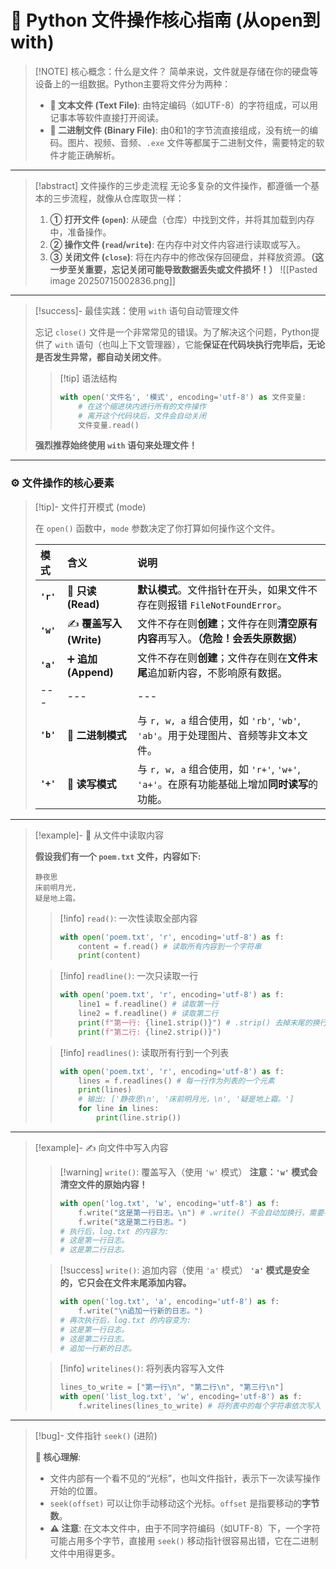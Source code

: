 # 🐍 Python 文件操作核心指南 (从open到with)

> [!NOTE] 核心概念：什么是文件？
> 简单来说，文件就是存储在你的硬盘等设备上的一组数据。Python主要将文件分为两种：
> - **📄 文本文件 (Text File)**: 由特定编码（如UTF-8）的字符组成，可以用记事本等软件直接打开阅读。
> - **🤖 二进制文件 (Binary File)**: 由0和1的字节流直接组成，没有统一的编码。图片、视频、音频、`.exe` 文件等都属于二进制文件，需要特定的软件才能正确解析。

---

> [!abstract] 文件操作的三步走流程
> 无论多复杂的文件操作，都遵循一个基本的三步流程，就像从仓库取货一样：
> 1.  **① 打开文件 (`open`)**: 从硬盘（仓库）中找到文件，并将其加载到内存中，准备操作。
> 2.  **② 操作文件 (`read`/`write`)**: 在内存中对文件内容进行读取或写入。
> 3.  **③ 关闭文件 (`close`)**: 将在内存中的修改保存回硬盘，并释放资源。**（这一步至关重要，忘记关闭可能导致数据丢失或文件损坏！）**
> ![[Pasted image 20250715002836.png]]

---

> [!success]- 最佳实践：使用 `with` 语句自动管理文件
> 
> 忘记 `close()` 文件是一个非常常见的错误。为了解决这个问题，Python提供了 `with` 语句（也叫上下文管理器），它能**保证在代码块执行完毕后，无论是否发生异常，都自动关闭文件**。
> 
> > [!tip] 语法结构
> > ```python
> > with open('文件名', '模式', encoding='utf-8') as 文件变量:
> >     # 在这个缩进块内进行所有的文件操作
> >     # 离开这个代码块后，文件会自动关闭
> >     文件变量.read() 
> > ```
> 
> **强烈推荐始终使用 `with` 语句来处理文件！**

---

### ⚙️ 文件操作的核心要素

> [!tip]- 文件打开模式 (mode)
> 
> 在 `open()` 函数中，`mode` 参数决定了你打算如何操作这个文件。
> 
> | 模式 | 含义 | 说明 |
> | :--- | :--- | :--- |
> | **`'r'`** | 📖 **只读 (Read)** | **默认模式**。文件指针在开头，如果文件不存在则报错 `FileNotFoundError`。 |
> | **`'w'`** | ✍️ **覆盖写入 (Write)** | 文件不存在则**创建**；文件存在则**清空原有内容**再写入。**（危险！会丢失原数据）** |
> | **`'a'`** | ➕ **追加 (Append)** | 文件不存在则**创建**；文件存在则在**文件末尾**追加新内容，不影响原有数据。 |
> | --- | --- | --- |
> | **`'b'`** | 🤖 **二进制模式** | 与 `r, w, a` 组合使用，如 `'rb'`, `'wb'`, `'ab'`。用于处理图片、音频等非文本文件。 |
> | **`'+'`** | 🔄 **读写模式** | 与 `r, w, a` 组合使用，如 `'r+'`, `'w+'`, `'a+'`。在原有功能基础上增加**同时读写**的功能。 |

---

> [!example]- 📖 从文件中读取内容
> 
> **假设我们有一个 `poem.txt` 文件，内容如下:**
> ```
> 静夜思
> 床前明月光，
> 疑是地上霜。
> ```
> 
> > [!info] `read()`: 一次性读取全部内容
> > ```python
> > with open('poem.txt', 'r', encoding='utf-8') as f:
> >     content = f.read() # 读取所有内容到一个字符串
> >     print(content)
> > ```
> 
> > [!info] `readline()`: 一次只读取一行
> > ```python
> > with open('poem.txt', 'r', encoding='utf-8') as f:
> >     line1 = f.readline() # 读取第一行
> >     line2 = f.readline() # 读取第二行
> >     print(f"第一行: {line1.strip()}") # .strip() 去掉末尾的换行符
> >     print(f"第二行: {line2.strip()}")
> > ```
> 
> > [!info] `readlines()`: 读取所有行到一个列表
> > ```python
> > with open('poem.txt', 'r', encoding='utf-8') as f:
> >     lines = f.readlines() # 每一行作为列表的一个元素
> >     print(lines)
> >     # 输出: ['静夜思\n', '床前明月光，\n', '疑是地上霜。']
> >     for line in lines:
> >         print(line.strip())
> > ```

---

> [!example]- ✍️ 向文件中写入内容
> 
> > [!warning] `write()`: 覆盖写入（使用 `'w'` 模式）
> > **注意：`'w'` 模式会清空文件的原始内容！**
> > ```python
> > with open('log.txt', 'w', encoding='utf-8') as f:
> >     f.write("这是第一行日志。\n") # .write() 不会自动加换行，需要手动加 \n
> >     f.write("这是第二行日志。")
> > # 执行后，log.txt 的内容为:
> > # 这是第一行日志。
> > # 这是第二行日志。
> > ```
> 
> > [!success] `write()`: 追加内容（使用 `'a'` 模式）
> > **`'a'` 模式是安全的，它只会在文件末尾添加内容。**
> > ```python
> > with open('log.txt', 'a', encoding='utf-8') as f:
> >     f.write("\n追加一行新的日志。")
> > # 再次执行后，log.txt 的内容变为:
> > # 这是第一行日志。
> > # 这是第二行日志。
> > # 追加一行新的日志。
> > ```
> 
> > [!info] `writelines()`: 将列表内容写入文件
> > ```python
> > lines_to_write = ["第一行\n", "第二行\n", "第三行\n"]
> > with open('list_log.txt', 'w', encoding='utf-8') as f:
> >     f.writelines(lines_to_write) # 将列表中的每个字符串依次写入
> > ```

---

> [!bug]- 文件指针 `seek()` (进阶)
> 
> **🎯 核心理解**:
> - 文件内部有一个看不见的“光标”，也叫文件指针，表示下一次读写操作开始的位置。
> - `seek(offset)` 可以让你手动移动这个光标。`offset` 是指要移动的**字节数**。
> - **⚠️ 注意**: 在文本文件中，由于不同字符编码（如UTF-8）下，一个字符可能占用多个字节，直接用 `seek()` 移动指针很容易出错，它在二进制文件中用得更多。